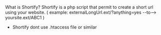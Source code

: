 What is Shortify?
Shortify is a php script that permit to create a short url using your website.
( example: externalLongUrl.ext/?anything=yes   --to--> yoursite.ext/ABC1 )

* Shortify dont use .htaccess file or similar
